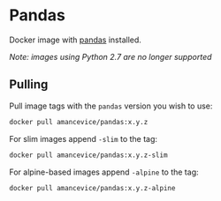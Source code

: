 # Pandas

Docker image with [pandas](https://github.com/pandas-dev/pandas) installed.

_Note: images using Python 2.7 are no longer supported_

## Pulling

Pull image tags with the `pandas` version you wish to use:

```bash
docker pull amancevice/pandas:x.y.z
```

For slim images append `-slim` to the tag:

```bash
docker pull amancevice/pandas:x.y.z-slim
```

For alpine-based images append `-alpine` to the tag:

```bash
docker pull amancevice/pandas:x.y.z-alpine
```

